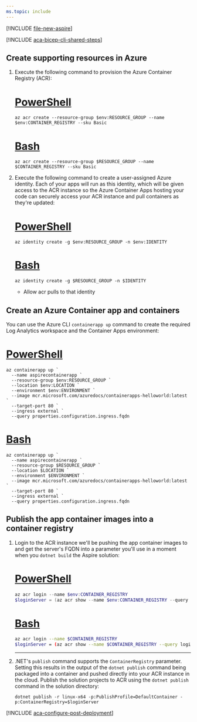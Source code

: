 ```yaml
---
ms.topic: include
---
```


[!INCLUDE [file-new-aspire](../../../includes/file-new-aspire.md)]

[!INCLUDE [aca-bicep-cli-shared-steps](aca-bicep-cli-shared-steps.md)]

## Create supporting resources in Azure

1. Execute the following command to provision the Azure Container Registry (ACR):

    # [PowerShell](#tab/powershell)

    ```azurecli
    az acr create --resource-group $env:RESOURCE_GROUP --name $env:CONTAINER_REGISTRY --sku Basic
    ```

    # [Bash](#tab/bash)

    ```azurecli
    az acr create --resource-group $RESOURCE_GROUP --name $CONTAINER_REGISTRY --sku Basic
    ```

1. Execute the following command to create a user-assigned Azure identity. Each of your apps will run as this identity, which will be given access to the ACR instance so the Azure Container Apps hosting your code can securely access your ACR instance and pull containers as they're updated:

    # [PowerShell](#tab/powershell)

    ```azurecli
    az identity create -g $env:RESOURCE_GROUP -n $env:IDENTITY
    ```

    # [Bash](#tab/bash)

    ```azurecli
    az identity create -g $RESOURCE_GROUP -n $IDENTITY
    ```

    - Allow acr pulls to that identity

## Create an Azure Container app and containers

You can use the Azure CLI `containerapp up` command to create the required Log Analytics workspace and the Container Apps environment:

# [PowerShell](#tab/powershell)

```azurecli
az containerapp up `
  --name aspirecontainerapp `
  --resource-group $env:RESOURCE_GROUP `
  --location $env:LOCATION `
  --environment $env:ENVIRONMENT `
  --image mcr.microsoft.com/azuredocs/containerapps-helloworld:latest `
  --target-port 80 `
  --ingress external `
  --query properties.configuration.ingress.fqdn
```

# [Bash](#tab/bash)

```azurecli
az containerapp up `
  --name aspirecontainerapp `
  --resource-group $RESOURCE_GROUP `
  --location $LOCATION `
  --environment $ENVIRONMENT `
  --image mcr.microsoft.com/azuredocs/containerapps-helloworld:latest `
  --target-port 80 `
  --ingress external `
  --query properties.configuration.ingress.fqdn
```

## Publish the app container images into a container registry

1. Login to the ACR instance we'll be pushing the app container images to and get the server's FQDN into a parameter you'll use in a moment when you `dotnet build` the Aspire solution:

    # [PowerShell](#tab/powershell)

    ```powershell
    az acr login --name $env:CONTAINER_REGISTRY
    $loginServer = (az acr show --name $env:CONTAINER_REGISTRY --query loginServer --output tsv)
    ```

    # [Bash](#tab/bash)

    ```bash
    az acr login --name $CONTAINER_REGISTRY
    $loginServer = (az acr show --name $CONTAINER_REGISTRY --query loginServer --output tsv)
    ```

    ---

1. .NET's `publish` command supports the `ContainerRegistry` parameter. Setting this results in the output of the `dotnet publish` command being packaged into a container and pushed directly into your ACR instance in the cloud. Publish the solution projects to ACR using the `dotnet publish` command in the solution directory:

    ```dotnetcli
    dotnet publish -r linux-x64 -p:PublishProfile=DefaultContainer -p:ContainerRegistry=$loginServer
    ```

[!INCLUDE [aca-configure-post-deployment](aca-configure-post-deployment.md)]

